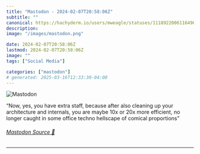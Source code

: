 ```yaml
---
title: "Mastodon - 2024-02-07T20:58:06Z"
subtitle: ""
canonical: https://hachyderm.io/users/mweagle/statuses/111892200611649642
description:
image: "/images/mastodon.png"

date: 2024-02-07T20:58:06Z
lastmod: 2024-02-07T20:58:06Z
image: ""
tags: ["Social Media"]

categories: ["mastodon"]
# generated: 2025-03-16T12:33:30-04:00
---
```

![Mastodon](/images/mastodon.png)

<p>“Now, yes, you have extra staff, because after also cleaning up your architecture and internals, you are maybe 10x or 20x more efficient, no longer caught in some office techno hellscape of comical proportions”</p>


###### [Mastodon Source 🐘](https://hachyderm.io/@mweagle/111892200611649642)

___
